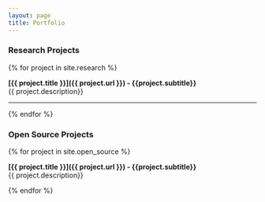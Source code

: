```yaml
---
layout: page
title: Portfolio
---
```


### Research Projects
{% for project in site.research %}

**[{{ project.title }}]({{ project.url }}) - {{project.subtitle}}** <br/>
{{ project.description}}

 ---

{% endfor %}

### Open Source Projects
{% for project in site.open_source %}

**[{{ project.title }}]({{ project.url }}) - {{project.subtitle}}** <br/>
{{ project.description}}

{% endfor %}